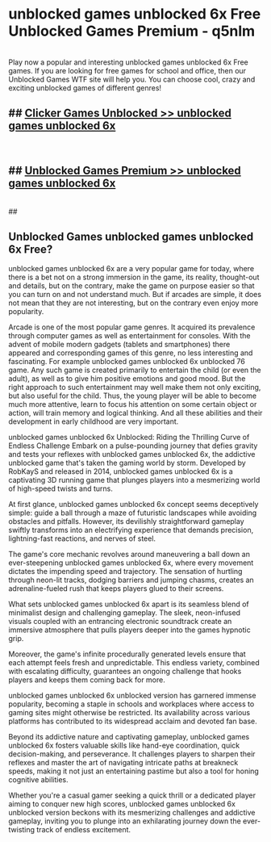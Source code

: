 # unblocked games unblocked 6x Free Unblocked Games Premium - q5nlm <br>
<br>
Play now a popular and interesting unblocked games unblocked 6x Free games. If you are looking for free games for school and office, then our Unblocked Games WTF site will help you. You can choose cool, crazy and exciting unblocked games of different genres!


## ##  [Clicker Games Unblocked >> unblocked games unblocked 6x](http://freeplayer.one?title=unblocked_games_unblocked_6x&ref=M1)
  <br>

##  ## [Unblocked Games Premium >> unblocked games unblocked 6x](http://freeplayer.one?title=unblocked_games_unblocked_6x&ref=M1)
  <br>
  ##



## Unblocked Games unblocked games unblocked 6x Free?

unblocked games unblocked 6x are a very popular game for today, where there is a bet not on a strong immersion in the game, its reality, thought-out and details, but on the contrary, make the game on purpose easier so that you can turn on and not understand much. But if arcades are simple, it does not mean that they are not interesting, but on the contrary even enjoy more popularity.

Arcade is one of the most popular game genres. It acquired its prevalence through computer games as well as entertainment for consoles. With the advent of mobile modern gadgets (tablets and smartphones) there appeared and corresponding games of this genre, no less interesting and fascinating. For example unblocked games unblocked 6x unblocked 76 game. Any such game is created primarily to entertain the child (or even the adult), as well as to give him positive emotions and good mood. But the right approach to such entertainment may well make them not only exciting, but also useful for the child. Thus, the young player will be able to become much more attentive, learn to focus his attention on some certain object or action, will train memory and logical thinking. And all these abilities and their development in early childhood are very important.

unblocked games unblocked 6x Unblocked: Riding the Thrilling Curve of Endless Challenge
Embark on a pulse-pounding journey that defies gravity and tests your reflexes with unblocked games unblocked 6x, the addictive unblocked game that's taken the gaming world by storm. Developed by RobKayS and released in 2014, unblocked games unblocked 6x is a captivating 3D running game that plunges players into a mesmerizing world of high-speed twists and turns.

At first glance, unblocked games unblocked 6x concept seems deceptively simple: guide a ball through a maze of futuristic landscapes while avoiding obstacles and pitfalls. However, its devilishly straightforward gameplay swiftly transforms into an electrifying experience that demands precision, lightning-fast reactions, and nerves of steel.

The game's core mechanic revolves around maneuvering a ball down an ever-steepening unblocked games unblocked 6x, where every movement dictates the impending speed and trajectory. The sensation of hurtling through neon-lit tracks, dodging barriers and jumping chasms, creates an adrenaline-fueled rush that keeps players glued to their screens.

What sets unblocked games unblocked 6x apart is its seamless blend of minimalist design and challenging gameplay. The sleek, neon-infused visuals coupled with an entrancing electronic soundtrack create an immersive atmosphere that pulls players deeper into the games hypnotic grip.

Moreover, the game's infinite procedurally generated levels ensure that each attempt feels fresh and unpredictable. This endless variety, combined with escalating difficulty, guarantees an ongoing challenge that hooks players and keeps them coming back for more.

unblocked games unblocked 6x unblocked version has garnered immense popularity, becoming a staple in schools and workplaces where access to gaming sites might otherwise be restricted. Its availability across various platforms has contributed to its widespread acclaim and devoted fan base.

Beyond its addictive nature and captivating gameplay, unblocked games unblocked 6x fosters valuable skills like hand-eye coordination, quick decision-making, and perseverance. It challenges players to sharpen their reflexes and master the art of navigating intricate paths at breakneck speeds, making it not just an entertaining pastime but also a tool for honing cognitive abilities.

Whether you're a casual gamer seeking a quick thrill or a dedicated player aiming to conquer new high scores, unblocked games unblocked 6x unblocked version beckons with its mesmerizing challenges and addictive gameplay, inviting you to plunge into an exhilarating journey down the ever-twisting track of endless excitement.